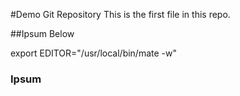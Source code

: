 #Demo Git Repository
This is the first file in this repo.

##Ipsum Below

export EDITOR="/usr/local/bin/mate -w"

### Ipsum